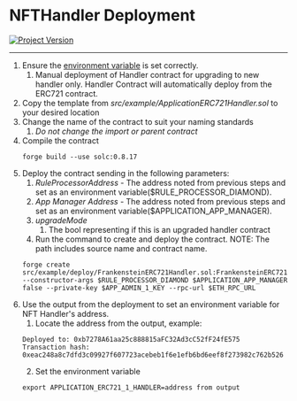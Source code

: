 # NFTHandler Deployment
[![Project Version][version-image]][version-url]

---

1. Ensure the [environment variable][environment-url] is set correctly.
    1. Manual deployment of Handler contract for upgrading to new handler only. Handler Contract 
    will automatically deploy from the ERC721 contract. 
2. Copy the template from _src/example/ApplicationERC721Handler.sol_ to your desired location
3. Change the name of the contract to suit your naming standards
    1. *Do not change the import or parent contract*
4. Compile the contract
    ````
    forge build --use solc:0.8.17

    ````
5. Deploy the contract sending in the following parameters:
    1. _RuleProcessorAddress_ - The address noted from previous steps and set as an environment variable($RULE_PROCESSOR_DIAMOND).
    2. _App Manager Address_ - The address noted from previous steps and set as an environment variable($APPLICATION_APP_MANAGER).
    3. _upgradeMode_ 
       1. The bool representing if this is an upgraded handler contract
    4. Run the command to create and deploy the contract. NOTE: The path includes source name and contract name.
    ````
    forge create src/example/deploy/FrankensteinERC721Handler.sol:FrankensteinERC721Handler --constructor-args $RULE_PROCESSOR_DIAMOND $APPLICATION_APP_MANAGER false --private-key $APP_ADMIN_1_KEY --rpc-url $ETH_RPC_URL

    ````
6. Use the output from the deployment to set an environment variable for NFT Handler's address.
    1. Locate the address from the output, example:
    ````
    Deployed to: 0xb7278A61aa25c888815aFC32Ad3cC52fF24fE575
    Transaction hash: 0xeac248a8c7dfd3c09927f607723acebeb1f6e1efb6bd6eef8f273982c762b526
    ````
    2. Set the environment variable
    ````
    export APPLICATION_ERC721_1_HANDLER=address from output
    ````


<!-- These are the body links -->
[deploymentDirectory-url]: ../DEPLOYMENT-DIRECTORY.md
[environment-url]: ../SET-ENVIRONMENT.md

<!-- These are the header links -->
[version-image]: https://img.shields.io/badge/Version-1.0.0-brightgreen?style=for-the-badge&logo=appveyor
[version-url]: https://github.com/thrackle-io/Tron